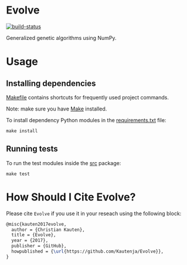 # Evolve

<!-- Badges -->

[![build-status][]][ci-server]

[build-status]: https://travis-ci.org/Kautenja/Evolve.svg?branch=master
[ci-server]: https://travis-ci.org/Kautenja/Evolve

<!-- Tagline description -->

Generalized genetic algorithms using NumPy.


# Usage

## Installing dependencies

[Makefile][] contains shortcuts for frequently used project commands.

Note: make sure you have [Make](https://www.gnu.org/software/make/) installed.

To install dependency Python modules in the [requirements.txt][] file:

```shel
make install
```

## Running tests

To run the test modules inside the [src][] package:

```shell
make test
```

# How Should I Cite Evolve?

Please cite `Evolve` if you use it in your reseach using the following block:

```latex
@misc{kauten2017evolve,
  author = {Christian Kauten},
  title = {Evolve},
  year = {2017},
  publisher = {GitHub},
  howpublished = {\url{https://github.com/Kautenja/Evolve}},
}
```


[Makefile]: ./Makefile
[requirements.txt]: ./requirements.txt
[src]: ./src
[__main__.py]: ./__main__.py
